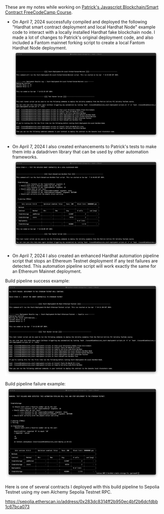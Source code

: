 These are my notes while working on [Patrick's Javascript Blockchain/Smart Contract FreeCodeCamp Course](https://www.youtube.com/watch?v=gyMwXuJrbJQ).

- On April 7, 2024 successfully compiled and deployed the following "Hardhat smart contract deployment and local Hardhat Node" example code to interact with a locally installed Hardhat fake blockchain node. I made a lot of changes to Patrick's original deployment code, and also included a Fantom mainnet forking script to create a local Fantom Hardhat Node deployment.
![alt text](./notes/image1.png)

- On April 7, 2024 I also created enhancements to Patrick's tests to make them into a datadriven library that can be used by other automation frameworks.
![alt text](./notes/image2.png)

- On April 7, 2024 I also created an enhanced Hardhat automation pipeline script that stops an Ethereum Testnet deployment if any test failures are detected. This automation pipeline script will work exactly the same for an Ethereum Mainnet deployment.

Build pipeline success example:
![alt text](./notes/image3.png)

Build pipeline failure example:
![alt text](./notes/image4.png)

Here is one of several contracts I deployed with this build pipeline to Sepolia Testnet using my own Alchemy Sepolia Testnet RPC.

https://sepolia.etherscan.io/address/0x283dc8314ff2b950ec4bf2b6dcfdbb1c67bca073
